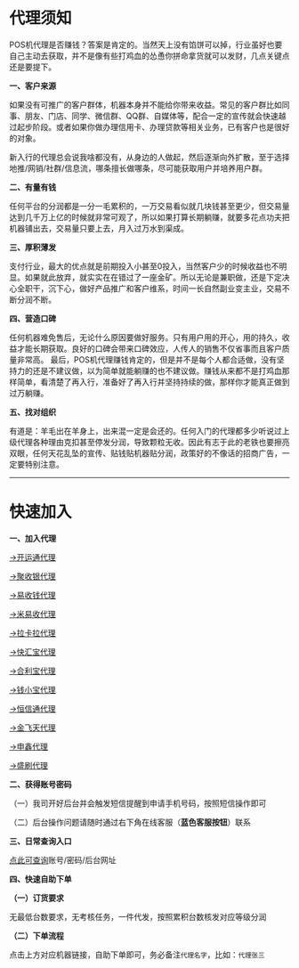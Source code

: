 # 代理须知

POS机代理是否赚钱？答案是肯定的。当然天上没有馅饼可以掉，行业虽好也要自己主动去获取，并不是像有些打鸡血的怂恿你拼命拿货就可以发财，几点关键点还是要提下。

**一、客户来源**

如果没有可推广的客户群体，机器本身并不能给你带来收益。常见的客户群比如同事、朋友、门店、同学、微信群、QQ群、自媒体等，配合一定的宣传就会快速越过起步阶段。或者如果你做办理信用卡、办理贷款等相关业务，已有客户也是很好的对象。

新入行的代理总会说我啥都没有，从身边的人做起，然后逐渐向外扩散，至于选择地推/网销/社群/信息流，哪条擅长做哪条，尽可能获取用户并培养用户群。

**二、有量有钱**

任何平台的分润都是一分一毛累积的，一万交易看似就几块钱甚至更少，但交易量达到几千万上亿的时候就非常可观了，所以如果打算长期躺赚，就要多花点功夫把机器铺出去，交易量只要上去，月入过万水到渠成。

**三、厚积薄发**

支付行业，最大的优点就是前期投入小甚至0投入，当然客户少的时候收益也不明显。如果就此放弃，就实实在在错过了一座金矿。所以无论是兼职做，还是下定决心全职干，沉下心，做好产品推广和客户维系，时间一长自然副业变主业，交易不断分润不断。

**四、营造口碑**

任何机器难免售后，无论什么原因要做好服务。只有用户用的开心，用的持久，收益才能长期获取。良好的口碑会带来口碑效应，人传人的销售不仅省事而且客户质量非常高。 最后，POS机代理赚钱肯定的，但是并不是每个人都合适做，没有坚持力的还是不建议做，以为简单就能躺赚的也不建议做。赚钱从来都不是打鸡血那样简单，看清楚了再入行，准备好了再入行并坚持持续的做，那样你才能真正做到过万躺赚。

**五、找对组织**

有道是：羊毛出在羊身上，出来混一定是会还的。任何入门的代理都多少听说过上级代理各种理由克扣甚至停发分润，导致颗粒无收。因此有志于此的老铁也要擦亮双眼，任何天花乱坠的宣传、贴钱贴机器贴分润，政策好的不像话的招商广告，一定要特别注意。

------

# 快速加入

**一、加入代理**

[→开运通代理](agent/kyt.md)

[→聚收银代理](agent/jsy.md)

[→易收钱代理](agent/ysq.md)

[→米易收代理](agent/mys.md)

[→拉卡拉代理](agent/lkl.md)

[→快汇宝代理](agent/khb.md)

[→合利宝代理](agent/hlb.md)

[→钱小宝代理](agent/qxb.md)

[→恒信通代理](agent/hxt.md)

[→金飞天代理](agent/jft.md)

[→申鑫代理](agent/sx.md)

[→盛刷代理](agent/ss.md)

**二、获得账号密码**

（一）我司开好后台并会触发短信提醒到申请手机号码，按照短信操作即可

（二）后台操作问题请随时通过右下角在线客服（**蓝色客服按钮**）联系

**三、日常查询入口**

[点此可查询](http://u.zjkmkj.com/QfU36)账号/密码/后台网址

**四、快速自助下单**

**（一）订货要求**

无最低台数要求，无考核任务，一件代发，按照累积台数核发对应等级分润

**（二）下单流程**

点击上方对应机器链接，自助下单即可，务必备注`代理名字`，比如：`代理张三`

